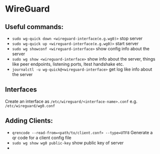 # WireGuard

## Useful commands:
- `sudo wg-quick down <wireguard-interface(e.g.wg0)>` stop server
- `sudo wg-quick up <wireguard-interface(e.g.wg0)>` start server
- `sudo wg showconf <wireguard-interface>` show config info about the server
- `sudo wg show <wireguard-interface>` show info about the server, things like peer endpoints, listening ports, ltest handshake etc.
- `journalctl -u wg-quick@<wireguard-interface>` get log like info about the server
## Interfaces
Create an interface as `/etc/wireguard/<interface-name>.conf` e.g. `/etc/wireguard/wg0.conf`

## Adding Clients:

- `qrencode --read-from=<path/to/client.conf> --type=UTF8` Generate a qr code for a client config file
- `sudo wg show wg0 public-key` show public key of server
- 
